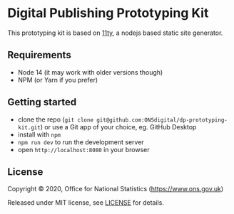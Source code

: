 # Digital Publishing Prototyping Kit

This prototyping kit is based on [11ty](https://www.11ty.dev/), a nodejs based static site generator.

## Requirements

- Node 14 (it may work with older versions though)
- NPM (or Yarn if you prefer)

## Getting started

- clone the repo (`git clone git@github.com:ONSdigital/dp-prototyping-kit.git`) or use a Git app of your choice, eg. GitHub Desktop
- install with `npm`
- `npm run dev` to run the development server
- open `http://localhost:8080` in your browser

## License

Copyright ©‎ 2020, Office for National Statistics (https://www.ons.gov.uk)

Released under MIT license, see [LICENSE](LICENSE.md) for details.
